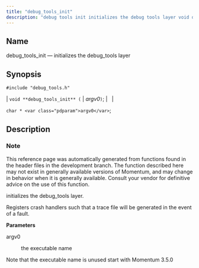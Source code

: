 ```yaml
---
title: "debug_tools_init"
description: "debug tools init initializes the debug tools layer void debug tools init argv 0 char argv 0 This reference page was automatically generated from functions found in the header files in the development branch The function described here may not exist in generally available versions of Momentum and may change..."
---
```


<a name="apis.debug_tools_init"></a> 
## Name

debug_tools_init — initializes the debug_tools layer

## Synopsis

`#include "debug_tools.h"`

| `void **debug_tools_init** (` | <var class="pdparam">argv0</var>`)`; |   |

`char * <var class="pdparam">argv0</var>`;<a name="idp49766320"></a> 
## Description

### Note

This reference page was automatically generated from functions found in the header files in the development branch. The function described here may not exist in generally available versions of Momentum, and may change in behavior when it is generally available. Consult your vendor for definitive advice on the use of this function.

initializes the debug_tools layer.

Registers crash handlers such that a trace file will be generated in the event of a fault.

**<a name="idp49769728"></a> Parameters**

<dl class="variablelist">

<dt>argv0</dt>

<dd>

the executable name

</dd>

</dl>

Note that the executable name is unused start with Momentum 3.5.0